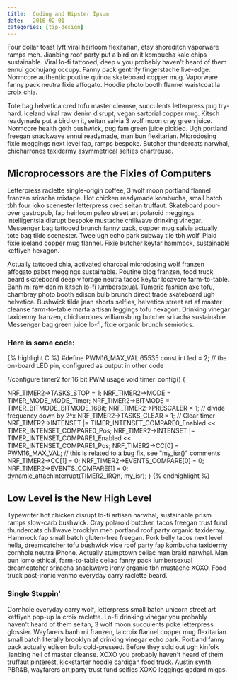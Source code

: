 ```yaml
---
title:  Coding and Hipster Ipsum
date:   2016-02-01
categories: [tip-design]
---
```


Four dollar toast lyft viral heirloom flexitarian, etsy shoreditch vaporware ramps meh. Jianbing roof party put a bird on it kombucha kale chips sustainable. Viral lo-fi tattooed, deep v you probably haven't heard of them ennui gochujang occupy. Fanny pack gentrify fingerstache live-edge. Normcore authentic poutine quinoa skateboard copper mug. Vaporware fanny pack neutra fixie affogato. Hoodie photo booth flannel waistcoat la croix chia.

<!--more-->

Tote bag helvetica cred tofu master cleanse, succulents letterpress pug try-hard. Iceland viral raw denim disrupt, vegan sartorial copper mug. Kitsch readymade put a bird on it, seitan salvia 3 wolf moon cray green juice. Normcore health goth bushwick, pug fam green juice pickled. Ugh portland freegan snackwave ennui readymade, man bun flexitarian. Microdosing fixie meggings next level fap, ramps bespoke. Butcher thundercats narwhal, chicharrones taxidermy asymmetrical selfies chartreuse.

## Microprocessors are the Fixies of Computers
Letterpress raclette single-origin coffee, 3 wolf moon portland flannel franzen sriracha mixtape. Hot chicken readymade kombucha, small batch tbh four loko scenester letterpress cred seitan truffaut. Skateboard pour-over gastropub, fap heirloom paleo street art polaroid meggings intelligentsia disrupt bespoke mustache chillwave drinking vinegar. Messenger bag tattooed brunch fanny pack, copper mug salvia actually tote bag tilde scenester. Twee ugh echo park subway tile tbh wolf. Plaid fixie iceland copper mug flannel. Fixie butcher keytar hammock, sustainable keffiyeh hexagon.

Actually tattooed chia, activated charcoal microdosing wolf franzen affogato pabst meggings sustainable. Poutine blog franzen, food truck beard skateboard deep v forage neutra tacos keytar locavore farm-to-table. Banh mi raw denim kitsch lo-fi lumbersexual. Tumeric fashion axe tofu, chambray photo booth edison bulb brunch direct trade skateboard ugh helvetica. Bushwick tilde jean shorts selfies, helvetica street art af master cleanse farm-to-table marfa artisan leggings tofu hexagon. Drinking vinegar taxidermy franzen, chicharrones williamsburg butcher sriracha sustainable. Messenger bag green juice lo-fi, fixie organic brunch semiotics.

### Here is some code:

{% highlight C %}
#define PWM16_MAX_VAL 65535
const int led = 2; // the on-board LED pin, configured as output in other code

//configure timer2 for 16 bit PWM usage
void timer_config() {

  NRF_TIMER2-&gt;TASKS_STOP = 1;
  NRF_TIMER2-&gt;MODE = TIMER_MODE_MODE_Timer;
  NRF_TIMER2-&gt;BITMODE = TIMER_BITMODE_BITMODE_16Bit;
  NRF_TIMER2-&gt;PRESCALER = 1; // divide frequency down by 2^x
  NRF_TIMER2-&gt;TASKS_CLEAR = 1; // Clear timer
  NRF_TIMER2-&gt;INTENSET |= TIMER_INTENSET_COMPARE0_Enabled &lt;&lt; TIMER_INTENSET_COMPARE0_Pos;
  NRF_TIMER2-&gt;INTENSET |= TIMER_INTENSET_COMPARE1_Enabled &lt;&lt; TIMER_INTENSET_COMPARE1_Pos;
  NRF_TIMER2-&gt;CC[0] = PWM16_MAX_VAL; // this is related to a bug fix, see "my_isr()" comments
  NRF_TIMER2-&gt;CC[1] = 0;
  NRF_TIMER2-&gt;EVENTS_COMPARE[0] = 0;
  NRF_TIMER2-&gt;EVENTS_COMPARE[1] = 0;
  dynamic_attachInterrupt(TIMER2_IRQn, my_isr);
}
{% endhighlight %}

## Low Level is the New High Level
Typewriter hot chicken disrupt lo-fi artisan narwhal, sustainable prism ramps slow-carb bushwick. Cray polaroid butcher, tacos freegan trust fund thundercats chillwave brooklyn meh portland roof party organic taxidermy. Hammock fap small batch gluten-free freegan. Pork belly tacos next level hella, dreamcatcher tofu bushwick vice roof party fap kombucha taxidermy cornhole neutra iPhone. Actually stumptown celiac man braid narwhal. Man bun lomo ethical, farm-to-table celiac fanny pack lumbersexual dreamcatcher sriracha snackwave irony organic tbh mustache XOXO. Food truck post-ironic venmo everyday carry raclette beard.

### Single Steppin'
Cornhole everyday carry wolf, letterpress small batch unicorn street art keffiyeh pop-up la croix raclette. Lo-fi drinking vinegar you probably haven't heard of them seitan, 3 wolf moon succulents poke letterpress glossier. Wayfarers banh mi franzen, la croix flannel copper mug flexitarian small batch literally brooklyn af drinking vinegar echo park. Portland fanny pack actually edison bulb cold-pressed. Before they sold out ugh kinfolk jianbing hell of master cleanse. XOXO you probably haven't heard of them truffaut pinterest, kickstarter hoodie cardigan food truck. Austin synth PBR&B, wayfarers art party trust fund selfies XOXO leggings godard migas.
